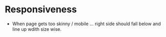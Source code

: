 # Responsiveness

- When page gets too skinny / mobile ... right side should fall below and line up wdith size wise.
